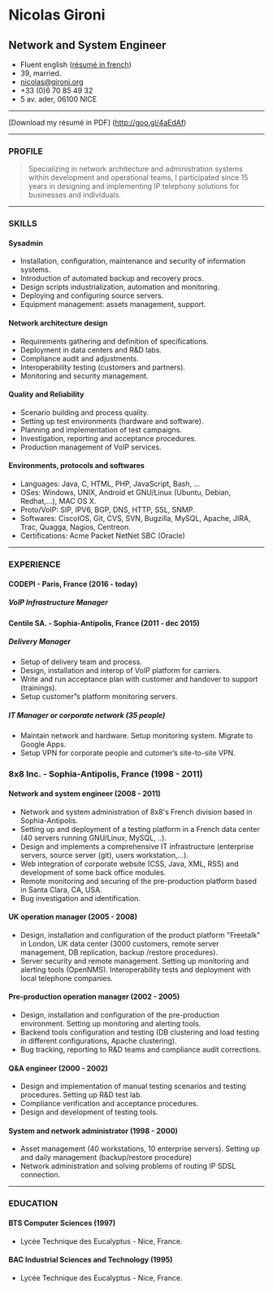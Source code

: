 
# Nicolas Gironi
## Network and System Engineer

* Fluent english ([résumé in french](https://github.com/ngironi/cv))
* 39, married.
* nicolas@gironi.org
* +33 (0)6 70 85 49 32
* 5 av. ader, 06100 NICE

-------

[Download my résumé in PDF] (http://goo.gl/4aEdAf)

-------

### PROFILE
> Specializing in network architecture and administration systems within development and operational teams, I participated since 15 years in designing and implementing IP telephony solutions for businesses and individuals.

-------

### SKILLS
#### Sysadmin
* Installation, configuration, maintenance and security of information systems.
* Introduction of automated backup and recovery procs.
* Design scripts industrialization, automation and monitoring.
* Deploying and configuring source servers.
* Equipment management: assets management, support.

#### Network architecture design
* Requirements gathering and definition of specifications.
* Deployment in data centers and R&D labs.
* Compliance audit and adjustments. 
* Interoperability testing (customers and partners). 
* Monitoring and security management.

#### Quality and Reliability 
* Scenario building and process quality.
* Setting up test environments (hardware and software). 
* Planning and implementation of test campaigns. 
* Investigation, reporting and acceptance procedures. 
* Production management of VoIP services.

#### Environments, protocols and softwares 
* Languages: Java, C, HTML, PHP, JavaScript, Bash, …
* OSes: Windows, UNIX, Android et GNU/Linux (Ubuntu, Debian, Redhat,...), MAC OS X.
* Proto/VoIP: SIP, IPV6, BGP, DNS, HTTP, SSL, SNMP.
* Softwares: CiscoIOS, Git, CVS, SVN, Bugzilla, MySQL, Apache, JIRA, Trac, Quagga, Nagios, Centreon.
* Certifications: Acme Packet NetNet SBC (Oracle) 

-------

### EXPERIENCE
#### CODEPI - Paris, France (2016 - today)
##### VoIP Infrastructure Manager
#### Centile SA. - Sophia-Antipolis, France (2011 - dec 2015)
##### Delivery Manager
* Setup of delivery team and process.
* Design, installation and interop of VoIP platform for carriers.
* Write and run acceptance plan with customer and handover to support (trainings).
* Setup customer”s platform monitoring servers. 
##### IT Manager or corporate network (35 people)
* Maintain network and hardware. Setup monitoring system. Migrate to Google Apps.
* Setup VPN for corporate people and cutomer’s site-to-site VPN.

### 8x8 Inc. - Sophia-Antipolis, France (1998 - 2011)
#### Network and system engineer (2008 - 2011)
* Network and system administration of 8x8's French division based in Sophia-Antipolis.
* Setting up and deployment of a testing platform in a French data center (40 servers running GNU/Linux, MySQL, ..).
* Design and implements a comprehensive IT infrastructure (enterprise servers, source server (git), users workstation,...). 
* Web integration of corporate website (CSS, Java, XML, RSS) and development of some back office modules.
* Remote monitoring and securing of the pre-production platform based in Santa Clara, CA, USA. 
* Bug investigation and identification.

#### UK operation manager (2005 - 2008)
* Design, installation and configuration of the product platform "Freetalk" in London, UK data center (3000 customers, remote server management, DB replication, backup /restore procedures).
* Server security and remote management. Setting up monitoring and alerting tools (OpenNMS). Interoperability tests and deployment with local telephone companies.

#### Pre-production operation manager (2002 - 2005)
* Design, installation and configuration of the pre-production environment. Setting up monitoring and alerting tools.
* Backend tools configuration and testing (DB clustering and load testing in different configurations, Apache clustering). 
* Bug tracking, reporting to R&D teams and compliance audit corrections.

#### Q&A engineer (2000 - 2002)
* Design and implementation of manual testing scenarios and testing procedures. Setting up R&D test lab.
* Compliance verification and acceptance procedures. 
* Design and development of testing tools.

#### System and network administrator  (1998 - 2000)
* Asset management (40 workstations, 10 enterprise servers). Setting up and daily management (backup/restore procedure)
* Network administration and solving problems of routing IP SDSL connection.

------

### EDUCATION
#### BTS Computer Sciences (1997)
* Lycée Technique des Eucalyptus - Nice, France.

#### BAC  Industrial Sciences and Technology (1995)
* Lycée Technique des Eucalyptus - Nice, France.
